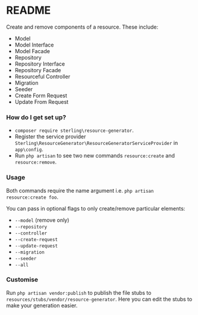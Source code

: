 # README #

Create and remove components of a resource. These include:
* Model
* Model Interface
* Model Facade
* Repository
* Repository Interface
* Repository Facade
* Resourceful Controller
* Migration
* Seeder
* Create Form Request
* Update From Request

### How do I get set up? ###

* ``` composer require sterling\resource-generator ```.
* Register the service provider ``` Sterling\ResourceGenerator\ResourceGeneratorServiceProvider ``` in ``` app\config ```.
* Run ``` php artisan ``` to see two new commands ``` resource:create ``` and ``` resource:remove ```.

### Usage ###

Both commands require the name argument i.e. ``` php artisan resource:create foo ```.

You can pass in optional flags to only create/remove particular elements:

- ``` --model ``` (remove only)
- ``` --repository ```
- ``` --controller ```
- ``` --create-request ```
- ``` --update-request ```
- ``` --migration ```
- ``` --seeder ```
- ``` --all ```

### Customise ###
Run ``` php artisan vendor:publish ``` to publish the file stubs to ``` resources/stubs/vendor/resource-generator ```. Here you can edit the stubs to make your generation easier.